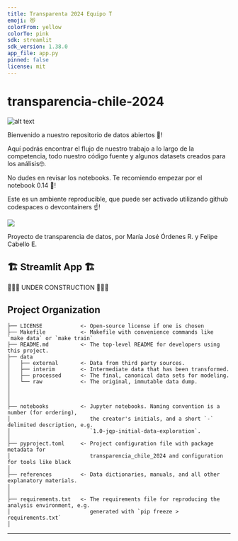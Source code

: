 ```yaml
---
title: Transparenta 2024 Equipo T
emoji: 😻
colorFrom: yellow
colorTo: pink
sdk: streamlit
sdk_version: 1.38.0
app_file: app.py
pinned: false
license: mit
---
```



# transparencia-chile-2024



![alt text](bg-transparenta2024.png)

Bienvenido a nuestro repositorio de datos abiertos 🤗!

Aquí podrás encontrar el flujo de nuestro trabajo a lo largo de la competencia, todo nuestro código fuente y algunos datasets creados para los análisis🤓.

No dudes en revisar los notebooks. Te recomiendo empezar por el notebook 0.14 🤟!

Este es un ambiente reproducible, que puede ser activado utilizando github codespaces o devcontainers ☝️!

<a target="_blank" href="https://cookiecutter-data-science.drivendata.org/">
    <img src="https://img.shields.io/badge/CCDS-Project%20template-328F97?logo=cookiecutter" />
</a>

Proyecto de transparencia de datos, por María José Órdenes R. y Felipe Cabello E.


## 🏗️ Streamlit App 🏗️

👷👷🚧 UNDER CONSTRUCTION 🚧👷👷


## Project Organization

```
├── LICENSE            <- Open-source license if one is chosen
├── Makefile           <- Makefile with convenience commands like `make data` or `make train`
├── README.md          <- The top-level README for developers using this project.
├── data
│   ├── external       <- Data from third party sources.
│   ├── interim        <- Intermediate data that has been transformed.
│   ├── processed      <- The final, canonical data sets for modeling.
│   └── raw            <- The original, immutable data dump.
│
│
│
├── notebooks          <- Jupyter notebooks. Naming convention is a number (for ordering),
│                         the creator's initials, and a short `-` delimited description, e.g.
│                         `1.0-jqp-initial-data-exploration`.
│
├── pyproject.toml     <- Project configuration file with package metadata for
│                         transparencia_chile_2024 and configuration for tools like black
│
├── references         <- Data dictionaries, manuals, and all other explanatory materials.
│
│
├── requirements.txt   <- The requirements file for reproducing the analysis environment, e.g.
│                         generated with `pip freeze > requirements.txt`
│

```

--------

